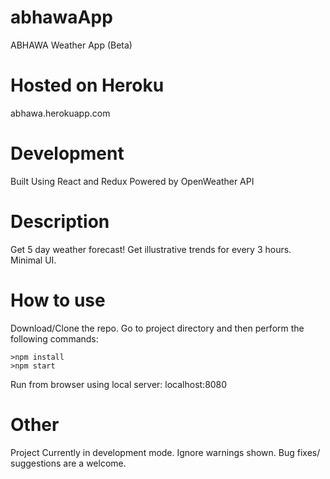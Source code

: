 # abhawaApp
ABHAWA Weather App (Beta)

# Hosted on Heroku
abhawa.herokuapp.com

# Development
Built Using React and Redux
Powered by OpenWeather API

# Description
Get 5 day weather forecast!
Get illustrative trends for every 3 hours.
Minimal UI.

# How to use
Download/Clone the repo. Go to project directory and then perform the following commands:
```
>npm install
>npm start

```
Run from browser using local server: localhost:8080

# Other
Project Currently in development mode.
Ignore warnings shown.
Bug fixes/ suggestions are a welcome.




